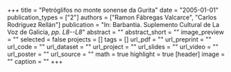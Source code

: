 +++
title = "Petróglifos no monte sonense da Gurita"
date = "2005-01-01"
publication_types = ["2"]
authors = ["Ramon Fábregas Valcarce", "Carlos Rodríguez Rellán"]
publication = "In: Barbantia. Suplemento Cultural de La Voz de Galicia, _pp. L8--L8_"
abstract = ""
abstract_short = ""
image_preview = ""
selected = false
projects = []
tags = []
url_pdf = ""
url_preprint = ""
url_code = ""
url_dataset = ""
url_project = ""
url_slides = ""
url_video = ""
url_poster = ""
url_source = ""
math = true
highlight = true
[header]
image = ""
caption = ""
+++
